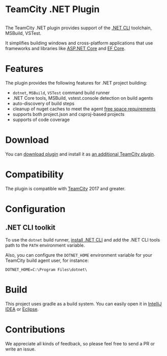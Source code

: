 # TeamCity .NET Plugin

<a href="https://teamcity.jetbrains.com/viewType.html?buildTypeId=TeamCityDotnetCorePluginBuild&guest=1"><img src="https://teamcity.jetbrains.com/app/rest/builds/buildType:(id:TeamCityDotnetCorePluginBuild)/statusIcon.svg" alt=""/></a>

The TeamCity .NET plugin provides support of the [.NET CLI](https://github.com/dotnet/cli) toolchain, MSBuild, VSTest.

It simplifies building windows and cross-platform applications that use frameworks and libraries like [ASP.NET Core](https://github.com/aspnet/Home) and [EF Core](https://github.com/aspnet/EntityFramework).

# Features

The plugin provides the following features for .NET project building:
* `dotnet`, `MSBuild`, `VSTest` command build runner
* .NET Core tools, MSBuild, vstest.console detection on build agents
* auto-discovery of build steps
* cleanup of nuget caches to meet the agent [free space requirements](https://confluence.jetbrains.com/display/TCDL/Free+disk+space)
* supports both project.json and csproj-based projects
* supports of code coverage
 
# Download

You can [download plugin](https://plugins.jetbrains.com/plugin/9190?pr=teamcity) and install it as [an additional TeamCity plugin](https://confluence.jetbrains.com/display/TCDL/Installing+Additional+Plugins).

# Compatibility

The plugin is compatible with [TeamCity](https://www.jetbrains.com/teamcity/download/) 2017 and greater.

# Configuration

## .NET CLI toolkit

To use the `dotnet` build runner, [install .NET CLI](https://www.microsoft.com/net/core) and add the .NET CLI tools path to the `PATH` environment variable.

Also, you can configure the `DOTNET_HOME` environment variable for your TeamCity build agent user, for instance:

```
DOTNET_HOME=C:\Program Files\dotnet\
```

# Build

This project uses gradle as a build system. You can easily open it in [IntelliJ IDEA](https://www.jetbrains.com/idea/help/importing-project-from-gradle-model.html) or [Eclipse](http://gradle.org/eclipse/).

# Contributions

We appreciate all kinds of feedback, so please feel free to send a PR or write an issue.
